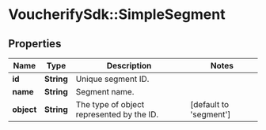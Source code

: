# VoucherifySdk::SimpleSegment

## Properties

| Name | Type | Description | Notes |
| ---- | ---- | ----------- | ----- |
| **id** | **String** | Unique segment ID. |  |
| **name** | **String** | Segment name. |  |
| **object** | **String** | The type of object represented by the ID. | [default to &#39;segment&#39;] |

